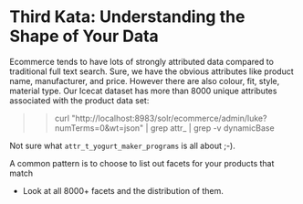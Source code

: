 # Third Kata: Understanding the Shape of Your Data

Ecommerce tends to have lots of strongly attributed data compared to traditional full text search.  Sure, we have the obvious attributes like product name, manufacturer, and price.  However there are also colour, fit, style, material type. Our Icecat dataset has more than 8000 unique attributes associated with the product data set:

>> curl "http://localhost:8983/solr/ecommerce/admin/luke?numTerms=0&wt=json"  | grep attr_ | grep -v dynamicBase

Not sure what `attr_t_yogurt_maker_programs` is all about ;-).

A common pattern is to choose to list out facets for your products that match

* Look at all 8000+ facets and the distribution of them.
